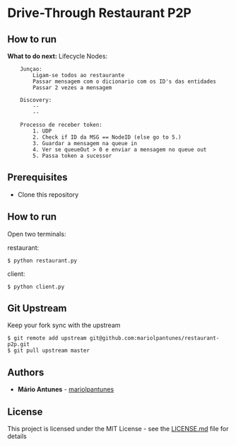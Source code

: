 # Drive-Through Restaurant P2P

## How to run
**What to do next:**
	Lifecycle Nodes:

		Junçao:
			Ligam-se todos ao restaurante
			Passar mensagem com o dicionario com os ID's das entidades
			Passar 2 vezes a mensagem

		Discovery:
			--
			--

		Processo de receber token:
			1. UDP
			2. Check if ID da MSG == NodeID (else go to 5.)
			3. Guardar a mensagem na queue in
			4. Ver se queueOut > 0 e enviar a mensagem no queue out
			5. Passa token a sucessor

## Prerequisites

* Clone this repository

## How to run
Open two terminals:

restaurant:
```console
$ python restaurant.py
```
client:
```console
$ python client.py
```

## Git Upstream

Keep your fork sync with the upstream

```console
$ git remote add upstream git@github.com:mariolpantunes/restaurant-p2p.git
$ git pull upstream master
```

## Authors

* **Mário Antunes** - [mariolpantunes](https://github.com/mariolpantunes)

## License

This project is licensed under the MIT License - see the [LICENSE.md](LICENSE.md) file for details
